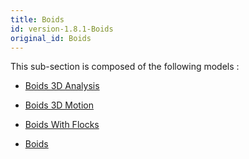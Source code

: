 ```yaml
---
title: Boids
id: version-1.8.1-Boids
original_id: Boids
---
```



This sub-section is composed of the following models :

* [Boids 3D Analysis](references#BoidsBoids3DAnalysis)

* [Boids 3D Motion](references#BoidsBoids3DMotion)

* [Boids With Flocks](references#BoidsBoidsWithFlocks)

* [Boids](references#BoidsBoids)

